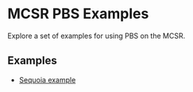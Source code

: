 # MCSR PBS Examples

Explore a set of examples for using PBS on the MCSR.


## Examples


- [Sequoia example](https://github.com/bioinformatics-collaborative/mcsr-pbs-examples/tree/master/pbs_examples/sequoia_g09_example)